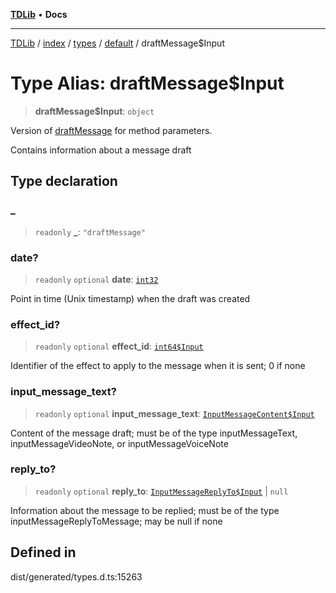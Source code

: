 [**TDLib**](../../../../../../README.md) • **Docs**

***

[TDLib](../../../../../../modules.md) / [index](../../../../../README.md) / [types](../../../README.md) / [default](../README.md) / draftMessage$Input

# Type Alias: draftMessage$Input

> **draftMessage$Input**: `object`

Version of [draftMessage](draftMessage-1.md) for method parameters.

Contains information about a message draft

## Type declaration

### \_

> `readonly` **\_**: `"draftMessage"`

### date?

> `readonly` `optional` **date**: [`int32`](int32-1.md)

Point in time (Unix timestamp) when the draft was created

### effect\_id?

> `readonly` `optional` **effect\_id**: [`int64$Input`](int64$Input-1.md)

Identifier of the effect to apply to the message when it is sent; 0 if none

### input\_message\_text?

> `readonly` `optional` **input\_message\_text**: [`InputMessageContent$Input`](InputMessageContent$Input.md)

Content of the message draft; must be of the type inputMessageText, inputMessageVideoNote, or inputMessageVoiceNote

### reply\_to?

> `readonly` `optional` **reply\_to**: [`InputMessageReplyTo$Input`](InputMessageReplyTo$Input.md) \| `null`

Information about the message to be replied; must be of the type inputMessageReplyToMessage; may be null if none

## Defined in

dist/generated/types.d.ts:15263
